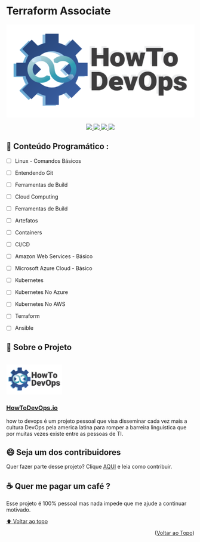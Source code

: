 <div id="top"></div>
<!-- PROJECT LOGO -->

# Terraform Associate

![Terraform Associate -  Treinamento para Certificação](img/logo.png)

<p>
<div align="center">
<a href="https://howtodevops.io">
  <img src="https://img.shields.io/badge/YouTube-FF0000?style=for-the-badge&logo=youtube&logoColor=white">
</a>
<a href="https://howtodevops.io">
  <img src="https://img.shields.io/badge/LinkedIn-0077B5?style=for-the-badge&logo=linkedin&logoColor=white">
</a>
<a href="https://howtodevops.io">
  <img src="https://img.shields.io/badge/Twitter-1DA1F2?style=for-the-badge&logo=twitter&logoColor=white">
</a>
<a href="https://howtodevops.io">
  <img src="https://img.shields.io/badge/Instagram-E4405F?style=for-the-badge&logo=instagram&logoColor=whitee">
</a>
</div>
</p>


## 📝 Conteúdo Programático :

- [ ] Linux - Comandos Básicos
- [ ] Entendendo Git
- [ ] Ferramentas de Build
- [ ] Cloud Computing
- [ ] Ferramentas de Build
- [ ] Artefatos
- [ ] Containers
- [ ] CI/CD
- [ ] Amazon Web Services - Básico
- [ ] Microsoft Azure Cloud - Básico
- [ ] Kubernetes
- [ ] Kubernetes No Azure
- [ ] Kubernetes No AWS
- [ ] Terraform
- [ ] Ansible



<!-- ABOUT THE PROJECT -->
## 🚀 Sobre o Projeto
<br />
<div align="left">

  <a href="https://howtodevops.io">
    <img src="img/logo.png" alt="Logo" width="150" height="80">
  </a>
  <h3 align="left"> <a href="https://howtodevops.io"> HowToDevOps.io </a> </h3>

</div>

 how to devops é um projeto pessoal que visa disseminar cada vez mais a cultura DevOps pela america latina para romper a barreira linguistica que por muitas vezes existe entre as pessoas de TI.


## 😄 Seja um dos contribuidores<br>

Quer fazer parte desse projeto? Clique [AQUI](CONTRIBUTING.md) e leia como contribuir.

## ☕ Quer me pagar um café ?

Esse projeto é 100% pessoal mas nada impede que me ajude a continuar motivado.

[⬆ Voltar ao topo](https://github.com/HowToDevOpsBr/terraform_associate#top)<br>


<p align="right">(<a href="#top">Voltar ao Topo</a>)</p>
